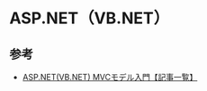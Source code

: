 # ASP.NET（VB.NET）

## 参考

- [ASP.NET(VB.NET) MVCモデル入門【記事一覧】](https://mulberrytassel.com/vb-mvc-list/)